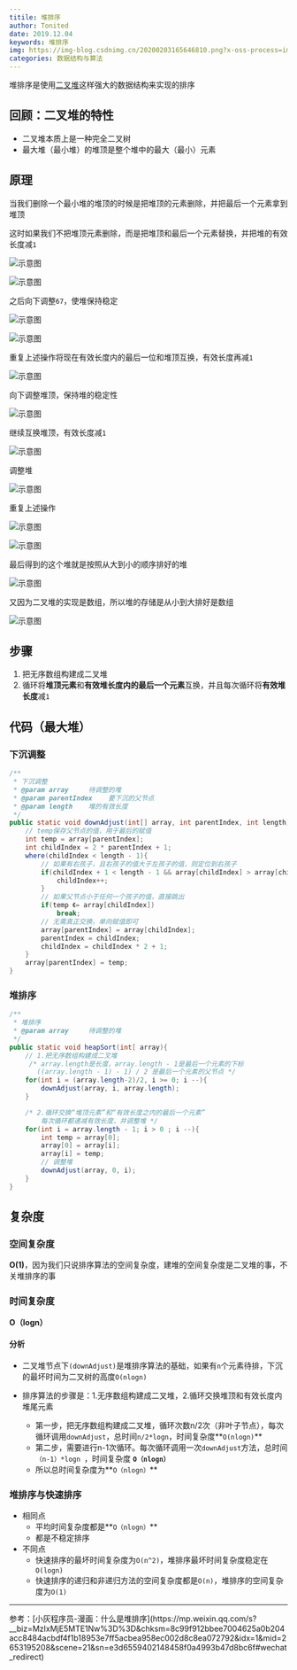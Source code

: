 ```yaml
---
titile: 堆排序
author: Tonited
date: 2019.12.04
keywords: 堆排序
img: https://img-blog.csdnimg.cn/20200203165646810.png?x-oss-process=image/watermark,type_ZmFuZ3poZW5naGVpdGk,shadow_10,text_aHR0cHM6Ly9ibG9nLmNzZG4ubmV0L3dlaXhpbl80MzU1MzY5NA==,size_16,color_FFFFFF,t_70
categories: 数据结构与算法
---
```


堆排序是使用[二叉堆](https://blog.csdn.net/weixin_43553694/article/details/104158595)这样强大的数据结构来实现的排序

<!--more-->

## 回顾：二叉堆的特性

- 二叉堆本质上是一种完全二叉树
- 最大堆（最小堆）的堆顶是整个堆中的最大（最小）元素

## 原理

当我们删除一个最小堆的堆顶的时候是把堆顶的元素删除，并把最后一个元素拿到堆顶

这时如果我们不把堆顶元素删除，而是把堆顶和最后一个元素替换，并把堆的有效长度减`1`

![示意图](https://img-blog.csdnimg.cn/2020020316565394.png?x-oss-process=image/watermark,type_ZmFuZ3poZW5naGVpdGk,shadow_10,text_aHR0cHM6Ly9ibG9nLmNzZG4ubmV0L3dlaXhpbl80MzU1MzY5NA==,size_16,color_FFFFFF,t_70)

![示意图](https://img-blog.csdnimg.cn/20200203165711255.png?x-oss-process=image/watermark,type_ZmFuZ3poZW5naGVpdGk,shadow_10,text_aHR0cHM6Ly9ibG9nLmNzZG4ubmV0L3dlaXhpbl80MzU1MzY5NA==,size_16,color_FFFFFF,t_70)

之后向下调整`67`，使堆保持稳定

![示意图](https://img-blog.csdnimg.cn/20200203165719925.png?x-oss-process=image/watermark,type_ZmFuZ3poZW5naGVpdGk,shadow_10,text_aHR0cHM6Ly9ibG9nLmNzZG4ubmV0L3dlaXhpbl80MzU1MzY5NA==,size_16,color_FFFFFF,t_70)

![示意图](https://img-blog.csdnimg.cn/20200203165730475.png?x-oss-process=image/watermark,type_ZmFuZ3poZW5naGVpdGk,shadow_10,text_aHR0cHM6Ly9ibG9nLmNzZG4ubmV0L3dlaXhpbl80MzU1MzY5NA==,size_16,color_FFFFFF,t_70)

重复上述操作将现在有效长度内的最后一位和堆顶互换，有效长度再减`1`

![示意图](https://img-blog.csdnimg.cn/20200203165729800.png?x-oss-process=image/watermark,type_ZmFuZ3poZW5naGVpdGk,shadow_10,text_aHR0cHM6Ly9ibG9nLmNzZG4ubmV0L3dlaXhpbl80MzU1MzY5NA==,size_16,color_FFFFFF,t_70)

向下调整堆顶，保持堆的稳定性

![示意图](https://img-blog.csdnimg.cn/20200203165748663.png?x-oss-process=image/watermark,type_ZmFuZ3poZW5naGVpdGk,shadow_10,text_aHR0cHM6Ly9ibG9nLmNzZG4ubmV0L3dlaXhpbl80MzU1MzY5NA==,size_16,color_FFFFFF,t_70)

继续互换堆顶，有效长度减`1`

![示意图](https://img-blog.csdnimg.cn/20200203165756359.png?x-oss-process=image/watermark,type_ZmFuZ3poZW5naGVpdGk,shadow_10,text_aHR0cHM6Ly9ibG9nLmNzZG4ubmV0L3dlaXhpbl80MzU1MzY5NA==,size_16,color_FFFFFF,t_70)

调整堆

![示意图](https://img-blog.csdnimg.cn/20200203165803710.png?x-oss-process=image/watermark,type_ZmFuZ3poZW5naGVpdGk,shadow_10,text_aHR0cHM6Ly9ibG9nLmNzZG4ubmV0L3dlaXhpbl80MzU1MzY5NA==,size_16,color_FFFFFF,t_70)

重复上述操作

![示意图](https://img-blog.csdnimg.cn/20200203165809411.png?x-oss-process=image/watermark,type_ZmFuZ3poZW5naGVpdGk,shadow_10,text_aHR0cHM6Ly9ibG9nLmNzZG4ubmV0L3dlaXhpbl80MzU1MzY5NA==,size_16,color_FFFFFF,t_70)

![示意图](https://img-blog.csdnimg.cn/20200203165822367.png?x-oss-process=image/watermark,type_ZmFuZ3poZW5naGVpdGk,shadow_10,text_aHR0cHM6Ly9ibG9nLmNzZG4ubmV0L3dlaXhpbl80MzU1MzY5NA==,size_16,color_FFFFFF,t_70)

最后得到的这个堆就是按照从大到小的顺序排好的堆

![示意图](https://img-blog.csdnimg.cn/20200203165819905.png?x-oss-process=image/watermark,type_ZmFuZ3poZW5naGVpdGk,shadow_10,text_aHR0cHM6Ly9ibG9nLmNzZG4ubmV0L3dlaXhpbl80MzU1MzY5NA==,size_16,color_FFFFFF,t_70)

又因为二叉堆的实现是数组，所以堆的存储是从小到大排好是数组

![示意图](https://img-blog.csdnimg.cn/20200203165858102.png)

## 步骤

1. 把无序数组构建成二叉堆
2. 循环将**堆顶元素**和**有效堆长度内的最后一个元素**互换，并且每次循环将**有效堆长度**减`1`

## 代码（最大堆）

### 下沉调整

````java
/**
 * 下沉调整
 * @param array     待调整的堆
 * @param parentIndex    要下沉的父节点
 * @param length    堆的有效长度
 */
public static void downAdjust(int[] array, int parentIndex, int length){
    // temp保存父节点的值，用于最后的赋值
    int temp = array[parentIndex];
    int childIndex = 2 * parentIndex + 1;
    where(childIndex < length - 1){
        // 如果有右孩子，且右孩子的值大于左孩子的值，则定位到右孩子
        if(childIndex + 1 < length - 1 && array[childIndex] > array[childIndex + 1]){
            childIndex++;
        }
        // 如果父节点小于任何一个孩子的值，直接跳出
        if(temp 《= array[childIndex])
            break;
        // 无需真正交换，单向赋值即可
        array[parentIndex] = array[childIndex];
        parentIndex = childIndex;
        childIndex = childIndex * 2 + 1;
    }
    array[parentIndex] = temp;
}
````

### 堆排序

```java
/**
 * 堆排序
 * @param array     待调整的堆
 */
public static void heapSort(int[ array){
    // 1.把无序数组构建成二叉堆
     /* array.length是长度，array.length - 1是最后一个元素的下标
       ((array.length - 1) - 1) / 2 是最后一个元素的父节点 */
    for(int i = (array.length-2)/2, i >= 0; i --){
        downAdjust(array, i, array.length);
    }

    /* 2.循环交换“堆顶元素”和“有效长度之内的最后一个元素”
    	每次循环都递减有效长度，并调整堆 */
    for(int i = array.length - 1; i > 0 ; i --){
        int temp = array[0];
        array[0] = array[i];
        array[i] = temp;
        // 调整堆
        downAdjust(array, 0, i);
    }
}
```

## 复杂度

### 空间复杂度

**O(1)**，因为我们只说排序算法的空间复杂度，建堆的空间复杂度是二叉堆的事，不关堆排序的事

### 时间复杂度

**O（logn）**

#### 分析

- 二叉堆节点下`(downAdjust)`是堆排序算法的基础，如果有`n`个元素待排，下沉的最坏时间为二叉树的高度`O(nlogn)`

- 排序算法的步骤是：1.无序数组构建成二叉堆，2.循环交换堆顶和有效长度内堆尾元素
  - 第一步，把无序数组构建成二叉堆，循环次数n/2次（非叶子节点），每次循环调用`downAdjust`，总时间`n/2*logn`，时间复杂度**`O(nlogn)`**
  - 第二步，需要进行n-1次循环。每次循环调用一次` downAdjust `方法，总时间`（n-1）*logn `，时间复杂度 **`O（nlogn）`**
  - 所以总时间复杂度为**`O（nlogn）`**

### 堆排序与快速排序

- 相同点
  - 平均时间复杂度都是**`O（nlogn）`**
  - 都是不稳定排序
- 不同点
  - 快速排序的最坏时间复杂度为`O(n^2)`，堆排序最坏时间复杂度稳定在`O(logn)`
  - 快速排序的递归和非递归方法的空间复杂度都是`O(n)`，堆排序的空间复杂度为`O(1)`

<hr/>
参考：[小灰程序员-漫画：什么是堆排序](https://mp.weixin.qq.com/s?__biz=MzIxMjE5MTE1Nw%3D%3D&chksm=8c99f912bbee7004625a0b204acc8484acbdf4f1b18953e7ff5acbea958ec002d8c8ea072792&idx=1&mid=2653195208&scene=21&sn=e3d6559402148458f0a4993b47d8bc6f#wechat_redirect)